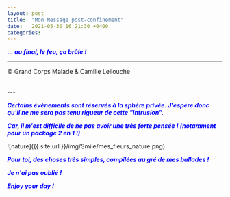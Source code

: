```yaml
---
layout: post
title:  "Mon Message post-confinement"
date:   2021-05-30 16:21:30 +0400
categories: 
---
```



<span style="color: blue">***... au final, le feu, ça brûle !***</span>
<br/>


---
&copy;  Grand Corps Malade & Camille Lellouche

<br>
---


<span style="color: blue">***Certains évènements sont réservés à la sphère privée. J'espère donc qu'il ne me sera pas tenu rigueur de cette "intrusion".***</span>

<span style="color: blue">***Car, il m'est difficile de ne pas avoir une très forte pensée ! (notamment pour un package 2 en 1 !)***</span>

![nature]({{ site.url }}/img/Smile/mes_fleurs_nature.png)

<span style="color: blue">***Pour toi, des choses très simples, compilées au gré de mes ballades !***</span>

<span style="color: blue">***Je n'ai pas oublié !***</span>

<span style="color: blue">***Enjoy your day !***</span>

  